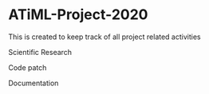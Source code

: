 # ATiML-Project-2020
This is created to keep track of all project related activities

Scientific Research

Code patch

Documentation

